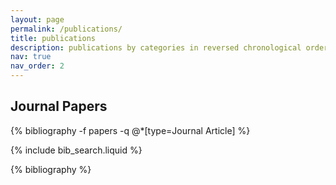 ```yaml
---
layout: page
permalink: /publications/
title: publications
description: publications by categories in reversed chronological order. generated by jekyll-scholar.
nav: true
nav_order: 2
---
```



<h2>Journal Papers</h2>
{% bibliography -f papers -q @*[type=Journal Article] %}


<!-- _pages/publications.md -->

<!-- Bibsearch Feature -->

{% include bib_search.liquid %}

<div class="publications">

{% bibliography %}

</div>
